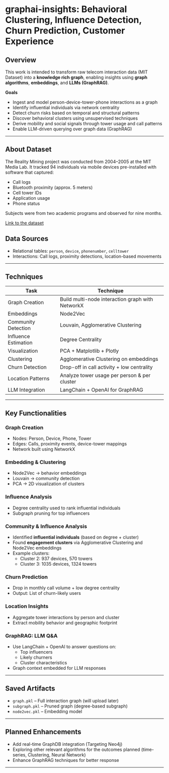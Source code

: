 # graphai-insights: Behavioral Clustering, Influence Detection, Churn Prediction, Customer Experience

## Overview

This work is intended to transform raw telecom interaction data (MIT Dataset) into a **knowledge rich graph**, enabling  insights using **graph algorithms**, **embeddings**, and **LLMs (GraphRAG)**.

**Goals**
- Ingest and model person-device-tower-phone interactions as a graph
- Identify influential individuals via network centrality
- Detect churn risks based on temporal and structural patterns
- Discover behavioral clusters using unsupervised techniques
- Derive mobility and social signals through tower usage and call patterns
- Enable LLM-driven querying over graph data (GraphRAG)

---
## About Dataset
The Reality Mining project was conducted from 2004–2005 at the MIT Media Lab. It tracked 94 individuals via mobile devices pre-installed with software that captured:
- Call logs
- Bluetooth proximity (approx. 5 meters)
- Cell tower IDs
- Application usage
- Phone status

Subjects were from two academic programs and observed for nine months.

[Link to the dataset](http://realitycommons.media.mit.edu/realitymining.html)

## Data Sources
- Relational tables: `person`, `device`, `phonenumber`, `celltower`
- Interactions: Call logs, proximity detections, location-based movements

---

## Techniques

| Task | Technique |
|------|-----------|
| Graph Creation | Build multi-node interaction graph with NetworkX |
| Embeddings | Node2Vec |
| Community Detection | Louvain, Agglomerative Clustering |
| Influence Estimation | Degree Centrality |
| Visualization | PCA + Matplotlib + Plotly |
| Clustering | Agglomerative Clustering on embeddings |
| Churn Detection | Drop-off in call activity + low centrality |
| Location Patterns | Analyze tower usage per person & per cluster |
| LLM Integration | LangChain + OpenAI for GraphRAG |

---

## Key Functionalities

### Graph Creation
- Nodes: Person, Device, Phone, Tower
- Edges: Calls, proximity events, device-tower mappings
- Network built using NetworkX

### Embedding & Clustering
- Node2Vec → behavior embeddings
- Louvain → community detection
- PCA → 2D visualization of clusters

### Influence Analysis
- Degree centrality used to rank influential individuals
- Subgraph pruning for top influencers

### Community & Influence Analysis
- Identified **influential individuals** (based on degree + cluster)
- Found **engagement clusters** via Agglomerative Clustering and Node2Vec embeddings
- Example clusters:
  - Cluster 2: 937 devices, 570 towers
  - Cluster 3: 1035 devices, 1324 towers
    
### Churn Prediction
- Drop in monthly call volume + low degree centrality
- Output: List of churn-likely users

### Location Insights
- Aggregate tower interactions by person and cluster
- Extract mobility behavior and geographic footprint

### GraphRAG: LLM Q&A
- Use LangChain + OpenAI to answer questions on:
  - Top influencers
  - Likely churners
  - Cluster characteristics
- Graph context embedded for LLM responses

---

## Saved Artifacts
- `graph.pkl` – Full interaction graph (will upload later)
- `subgraph.pkl` – Pruned graph (degree-based subgraph)
- `node2vec.pkl` – Embedding model

---

## Planned Enhancements
- Add real-time GraphDB integration (Targeting Neo4j)
- Exploring other relevant algorithms for the outcomes planned (time-series, Clustering, Neural Network)
- Enhance GraphRAG techniques for better response

---

